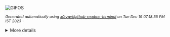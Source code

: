 <div align="justify">
<picture>
    <source media="(prefers-color-scheme: dark)" srcset="https://i.ibb.co/kx3Qy4S/output-gif.gif">
    <source media="(prefers-color-scheme: light)" srcset="https://i.ibb.co/kx3Qy4S/output-gif.gif">
    <img alt="GIFOS" src="https://i.ibb.co/kx3Qy4S/output-gif.gif">
</picture>

<sub><i>Generated automatically using [x0rzavi/github-readme-terminal](https://github.com/x0rzavi/github-readme-terminal) on Tue Dec 19 07:18:55 PM IST 2023</i></sub>

<details>
<summary>More details</summary>

</details>
</div>

<!-- Image deletion URL: https://ibb.co/wRJMLSz/6cbe1a852eadfda042aed2cc80f09abc -->